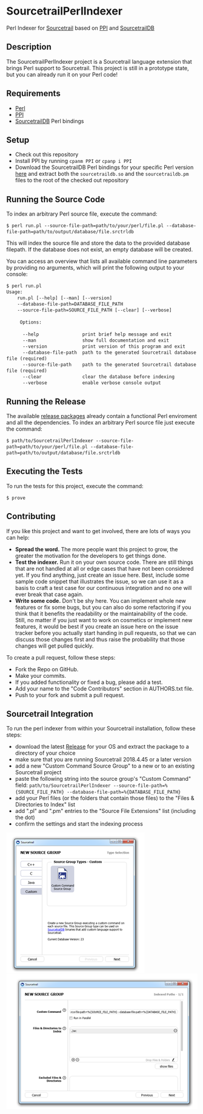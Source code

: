 # SourcetrailPerlIndexer
Perl Indexer for [Sourcetrail](https://www.sourcetrail.com/) based on [PPI](https://metacpan.org/pod/PPI) and [SourcetrailDB](https://github.com/CoatiSoftware/SourcetrailDB)


## Description
The SourcetrailPerlIndexer project is a Sourcetrail language extension that brings Perl support to Sourcetrail. This project is still in a prototype state, but you can already run it on your Perl code!


## Requirements
* [Perl](https://www.perl.org)
* [PPI](https://metacpan.org/pod/PPI)
* [SourcetrailDB](https://github.com/CoatiSoftware/SourcetrailDB) Perl bindings


## Setup
* Check out this repository
* Install PPI by running `cpanm PPI` or `cpanp i PPI`
* Download the SourcetrailDB Perl bindings for your specific Perl version [here](https://github.com/CoatiSoftware/SourcetrailDB/releases) and extract both the `sourcetraildb.so` and the `sourcetraildb.pm` files to the root of the checked out repository


## Running the Source Code
To index an arbitrary Perl source file, execute the command:

```
$ perl run.pl --source-file-path=path/to/your/perl/file.pl --database-file-path=path/to/output/database/file.srctrldb
```

This will index the source file and store the data to the provided database filepath. If the database does not exist, an empty database will be created.

You can access an overview that lists all available command line parameters by providing no arguments, which will print the following output to your console:
```
$ perl run.pl
Usage:
    run.pl [--help] [--man] [--version]
    --database-file-path=DATABASE_FILE_PATH
    --source-file-path=SOURCE_FILE_PATH [--clear] [--verbose]

     Options:

      --help                print brief help message and exit
      --man                 show full documentation and exit
      --version             print version of this program and exit
      --database-file-path  path to the generated Sourcetrail database file (required)
      --source-file-path    path to the generated Sourcetrail database file (required)
      --clear               clear the database before indexing
      --verbose             enable verbose console output
```


## Running the Release

The available [release packages](https://github.com/xanni/SourcetrailPerlIndexer/releases) already contain a functional Perl enviroment and all the dependencies. To index an arbitrary Perl source file just execute the command:

```
$ path/to/SourcetrailPerlIndexer --source-file-path=path/to/your/perl/file.pl --database-file-path=path/to/output/database/file.srctrldb
```


## Executing the Tests
To run the tests for this project, execute the command:
```
$ prove
```


## Contributing
If you like this project and want to get involved, there are lots of ways you can help:

* __Spread the word.__ The more people want this project to grow, the greater the motivation for the developers to get things done.
* __Test the indexer.__ Run it on your own source code. There are still things that are not handled at all or edge cases that have not been considered yet. If you find anything, just create an issue here. Best, include some sample code snippet that illustrates the issue, so we can use it as a basis to craft a test case for our continuous integration and no one will ever break that case again.
* __Write some code.__ Don't be shy here. You can implement whole new features or fix some bugs, but you can also do some refactoring if you think that it benefits the readability or the maintainability of the code. Still, no matter if you just want to work on cosmetics or implement new features, it would be best if you create an issue here on the issue tracker before you actually start handing in pull requests, so that we can discuss those changes first and thus raise the probability that those changes will get pulled quickly.

To create a pull request, follow these steps:
* Fork the Repo on GitHub.
* Make your commits.
* If you added functionality or fixed a bug, please add a test.
* Add your name to the "Code Contributors" section in AUTHORS.txt file.
* Push to your fork and submit a pull request.


## Sourcetrail Integration
To run the perl indexer from within your Sourcetrail installation, follow these steps:
* download the latest [Release](https://github.com/xanni/SourcetrailPerlIndexer/releases) for your OS and extract the package to a directory of your choice
* make sure that you are running Sourcetrail 2018.4.45 or a later version
* add a new "Custom Command Source Group" to a new or to an existing Sourcetrail project
* paste the following string into the source group's "Custom Command" field: `path/to/SourcetrailPerlIndexer --source-file-path=%{SOURCE_FILE_PATH} --database-file-path=%{DATABASE_FILE_PATH}`
* add your Perl files (or the folders that contain those files) to the "Files & Directories to Index" list
* add ".pl" and ".pm" entries to the "Source File Extensions" list (including the dot)
* confirm the settings and start the indexing process

!["pick custom sourcegroup"](images/pick_custom_sourcegroup.png "pick custom sourcegroup")!["fill custom sourcegroup"](images/fill_custom_sourcegroup.png "fill custom sourcegroup")

